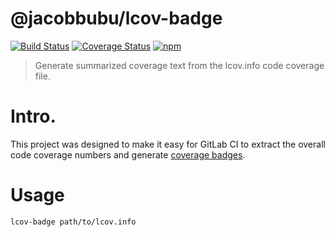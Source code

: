 # @jacobbubu/lcov-badge

[![Build Status](https://github.com/jacobbubu/lcov-badge/workflows/Build%20and%20Release/badge.svg)](https://github.com/jacobbubu/lcov-badge/actions?query=workflow%3A%22Build+and+Release%22)
[![Coverage Status](https://coveralls.io/repos/github/jacobbubu/lcov-badge/badge.svg)](https://coveralls.io/github/jacobbubu/lcov-badge)
[![npm](https://img.shields.io/npm/v/@jacobbubu/lcov-badge.svg)](https://www.npmjs.com/package/@jacobbubu/lcov-badge/)

> Generate summarized coverage text from the lcov.info code coverage file.

# Intro.

This project was designed to make it easy for GitLab CI to extract the overall code coverage numbers and generate [coverage badges](https://docs.gitlab.com/ee/ci/pipelines/settings.html#test-coverage-parsing).

# Usage

```
lcov-badge path/to/lcov.info
```
